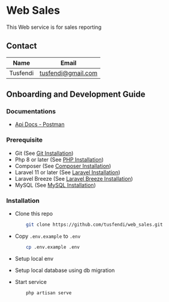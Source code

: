 # Web Sales

This Web service is for sales reporting

## Contact
| Name                   | Email                           |
| :--------------------: |:-------------------------------:|
| Tusfendi               | tusfendi@gmail.com              |

## Onboarding and Development Guide

### Documentations
- [Api Docs - Postman](https://documenter.getpostman.com/view/7094340/2s93XyShz7)
### Prerequisite
- Git (See [Git Installation](https://git-scm.com/book/en/v2/Getting-Started-Installing-Git))
- Php 8 or later (See [PHP Installation](https://www.php.net/downloads))
- Composer (See [Composer Installation](https://getcomposer.org/download/))
- Laravel 11 or later (See [Laravel Installation](https://laravel.com/docs/11.x))
- Laravel Breeze (See [Laravel Breeze Installation](https://github.com/laravel/breeze))
- MySQL (See [MySQL Installation](https://dev.mysql.com/doc/mysql-installation-excerpt/5.7/en/))


### Installation
- Clone this repo

    ```sh
        git clone https://github.com/tusfendi/web_sales.git
    ```

- Copy `.env.example` to `.env`

    ```sh
        cp .env.example .env
    ```
- Setup local env
- Setup local database using db migration

- Start service
    ```sh
        php artisan serve
    ```